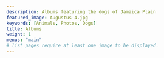 ```yaml
---
description: Albums featuring the dogs of Jamaica Plain
featured_image: Augustus-4.jpg
keywords: [Animals, Photos, Dogs]
title: Albums
weight: 1
menus: "main"
# list pages require at least one image to be displayed.
---
```

